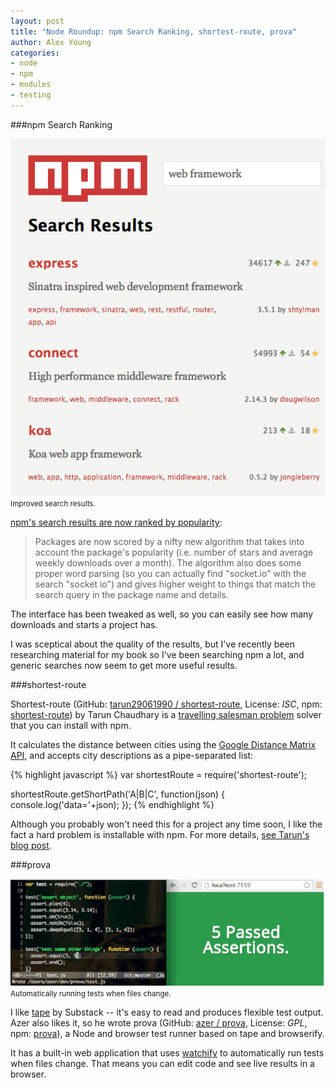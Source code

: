 ```yaml
---
layout: post
title: "Node Roundup: npm Search Ranking, shortest-route, prova"
author: Alex Young
categories:
- node
- npm
- modules
- testing
---
```


###npm Search Ranking

<div class="image">
  <img src="/images/posts/npmsearch-mar-2014.png" />
  <small>Improved search results.</small>
</div>

[npm's search results are now ranked by popularity](http://blog.npmjs.org/post/80789086446/nicer-perusal-method):

> Packages are now scored by a nifty new algorithm that takes into account the package's popularity (i.e. number of stars and average weekly downloads over a month). The algorithm also does some proper word parsing (so you can actually find "socket.io" with the search "socket io") and gives higher weight to things that match the search query in the package name and details.

The interface has been tweaked as well, so you can easily see how many downloads and starts a project has.

I was sceptical about the quality of the results, but I've recently been researching material for my book so I've been searching npm a lot, and generic searches now seem to get more useful results.

###shortest-route

Shortest-route (GitHub: [tarun29061990 / shortest-route](https://github.com/tarun29061990/shortest-route), License: _ISC_, npm: [shortest-route](https://www.npmjs.org/package/shortest-route)) by Tarun Chaudhary is a [travelling salesman problem](http://en.wikipedia.org/wiki/Travelling_salesman_problem) solver that you can install with npm.

It calculates the distance between cities using the [Google Distance Matrix API](https://developers.google.com/maps/documentation/distancematrix/), and accepts city descriptions as a pipe-separated list:

{% highlight javascript %}
var shortestRoute = require('shortest-route');

shortestRoute.getShortPath('A|B|C', function(json) {
  console.log('data='+json);
});
{% endhighlight %}

Although you probably won't need this for a project any time soon, I like the fact a hard problem is installable with npm.  For more details, [see Tarun's blog post](http://activegeek22.wordpress.com/2014/03/18/my-efforts-to-solve-travelling-salesman-problem-through-javascript/).

###prova

<div class="image">
  <img src="/images/posts/prova-djs.gif" />
  <small>Automatically running tests when files change.</small>
</div>

I like [tape](https://github.com/substack/tape) by Substack -- it's easy to read and produces flexible test output.  Azer also likes it, so he wrote prova (GitHub: [azer / prova](https://github.com/azer/prova), License: _GPL_, npm: [prova](https://www.npmjs.org/package/prova)), a Node and browser test runner based on tape and browserify.

It has a built-in web application that uses [watchify](https://github.com/substack/watchify) to automatically run tests when files change.  That means you can edit code and see live results in a browser.

